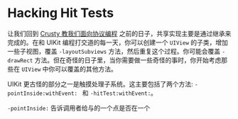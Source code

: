 # Hacking Hit Tests

让我们回到 [Crusty 教我们面向协议编程](https://developer.apple.com/videos/play/wwdc2015/408/) 之前的日子，共享实现主要是通过继承来完成的。在和 UIKit 编程打交道的每一天，你可以创建一个 `UIView` 的子类，增加一些子视图，覆盖 `-layoutSubviews` 方法，然后重复这个过程。你可能会覆盖 `-drawRect` 方法。但在奇怪的日子里，当你需要做一些奇怪的事时，你开始考虑那些在 `UIView` 中你可以覆盖的其他方法。

UIKit 更古怪的部分之一是触摸处理子系统。这主要包括了两个方法: `-pointInside:withEvent: ` 和 `-hitTest:withEvent:`。

`-pointInside:` 告诉调用者给与的一个点是否在一个